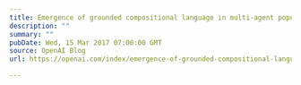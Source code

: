 ```yaml
---
title: Emergence of grounded compositional language in multi-agent populations
description: ""
summary: ""
pubDate: Wed, 15 Mar 2017 07:00:00 GMT
source: OpenAI Blog
url: https://openai.com/index/emergence-of-grounded-compositional-language-in-multi-agent-populations

---
```


